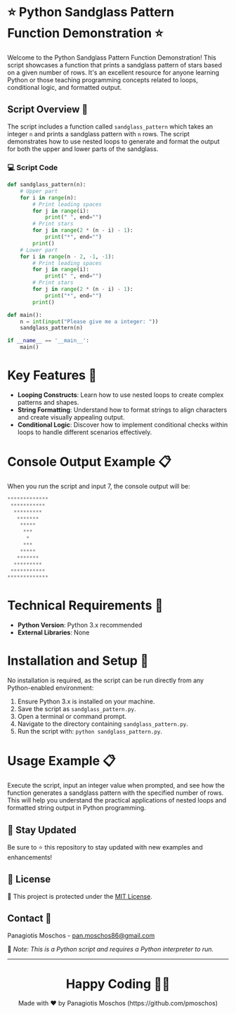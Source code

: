 # ⭐ Python Sandglass Pattern Function Demonstration ⭐

Welcome to the Python Sandglass Pattern Function Demonstration! This script showcases a function that prints a sandglass pattern of stars based on a given number of rows. It's an excellent resource for anyone learning Python or those teaching programming concepts related to loops, conditional logic, and formatted output.

## Script Overview 📘

The script includes a function called `sandglass_pattern` which takes an integer `n` and prints a sandglass pattern with `n` rows. The script demonstrates how to use nested loops to generate and format the output for both the upper and lower parts of the sandglass.

### :computer: Script Code

```python
def sandglass_pattern(n):
    # Upper part
    for i in range(n):
        # Print leading spaces
        for j in range(i):
            print(" ", end="")
        # Print stars
        for j in range(2 * (n - i) - 1):
            print("*", end="")
        print()
    # Lower part
    for i in range(n - 2, -1, -1):
        # Print leading spaces
        for j in range(i):
            print(" ", end="")
        # Print stars
        for j in range(2 * (n - i) - 1):
            print("*", end="")
        print()

def main():
    n = int(input("Please give me a integer: "))
    sandglass_pattern(n)

if __name__ == '__main__':
    main()
```

# Key Features 🌟
- **Looping Constructs**: Learn how to use nested loops to create complex patterns and shapes.
- **String Formatting**: Understand how to format strings to align characters and create visually appealing output.
- **Conditional Logic**: Discover how to implement conditional checks within loops to handle different scenarios effectively.

# Console Output Example 📋
When you run the script and input 7, the console output will be:

```python
*************
 ***********
  *********
   *******
    *****
     ***
      *
     ***
    *****
   *******
  *********
 ***********
*************
```

# Technical Requirements 🔧
- **Python Version**: Python 3.x recommended
- **External Libraries**: None

# Installation and Setup 🚀
No installation is required, as the script can be run directly from any Python-enabled environment:

1. Ensure Python 3.x is installed on your machine.
2. Save the script as `sandglass_pattern.py`.
3. Open a terminal or command prompt.
4. Navigate to the directory containing `sandglass_pattern.py`.
5. Run the script with: `python sandglass_pattern.py`.

# Usage Example 📋
Execute the script, input an integer value when prompted, and see how the function generates a sandglass pattern with the specified number of rows. This will help you understand the practical applications of nested loops and formatted string output in Python programming.

## 📢 Stay Updated

Be sure to ⭐ this repository to stay updated with new examples and enhancements!

## 📄 License
🔐 This project is protected under the [MIT License](https://mit-license.org/).


## Contact 📧
Panagiotis Moschos - pan.moschos86@gmail.com

🔗 *Note: This is a Python script and requires a Python interpreter to run.*

---
<h1 align=center>Happy Coding 👨‍💻 </h1>

<p align="center">
  Made with ❤️ by Panagiotis Moschos (https://github.com/pmoschos)
</p>